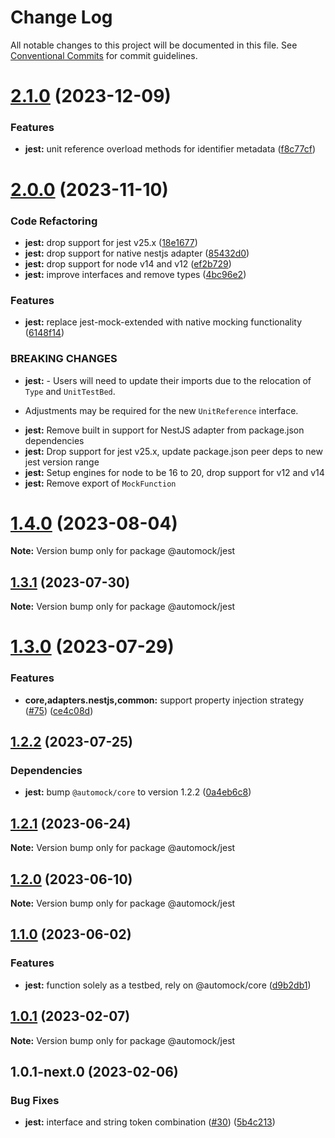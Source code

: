 # Change Log

All notable changes to this project will be documented in this file.
See [Conventional Commits](https://conventionalcommits.org) for commit guidelines.

# [2.1.0](https://github.com/automock/automock/compare/@automock/jest@2.0.0...@automock/jest@2.1.0) (2023-12-09)

### Features

- **jest:** unit reference overload methods for identifier metadata ([f8c77cf](https://github.com/automock/automock/commit/f8c77cfcc4877e7ef39677f9e5e0c46956d75cb2))

# [2.0.0](https://github.com/automock/automock/compare/@automock/jest@1.4.0...@automock/jest@2.0.0) (2023-11-10)

### Code Refactoring

- **jest:** drop support for jest v25.x ([18e1677](https://github.com/automock/automock/commit/18e1677006698c8c5c566751451e48576a6d6bca))
- **jest:** drop support for native nestjs adapter ([85432d0](https://github.com/automock/automock/commit/85432d041892bf7875d57d200cfe1af653a06003))
- **jest:** drop support for node v14 and v12 ([ef2b729](https://github.com/automock/automock/commit/ef2b729c8db4e23d7f4eb7c54f56c8a0350e051b))
- **jest:** improve interfaces and remove types ([4bc96e2](https://github.com/automock/automock/commit/4bc96e20c3ba54aabd23dbe6d09e0074e424b4c8))

### Features

- **jest:** replace jest-mock-extended with native mocking functionality ([6148f14](https://github.com/automock/automock/commit/6148f143e1ac439b7d09d9cc7ba331c86aa6405e))

### BREAKING CHANGES

- **jest:** - Users will need to update their imports due to the relocation of `Type` and `UnitTestBed`.

* Adjustments may be required for the new `UnitReference` interface.

- **jest:** Remove built in support for NestJS adapter from package.json dependencies
- **jest:** Drop support for jest v25.x, update package.json peer deps to new jest version range
- **jest:** Setup engines for node to be 16 to 20, drop support for v12 and v14
- **jest:** Remove export of `MockFunction`

# [1.4.0](https://github.com/automock/automock/compare/@automock/jest@1.3.1...@automock/jest@1.4.0) (2023-08-04)

**Note:** Version bump only for package @automock/jest

## [1.3.1](https://github.com/automock/automock/compare/@automock/jest@1.3.0...@automock/jest@1.3.1) (2023-07-30)

**Note:** Version bump only for package @automock/jest

# [1.3.0](https://github.com/omermorad/automock/compare/@automock/jest@1.2.3...@automock/jest@1.3.0) (2023-07-29)

### Features

- **core,adapters.nestjs,common:** support property injection strategy ([#75](https://github.com/omermorad/automock/issues/75)) ([ce4c08d](https://github.com/omermorad/automock/commit/ce4c08dde68d63f95b766fa0b942d7794069d0bf))

## [1.2.2](https://github.com/omermorad/automock/compare/@automock/jest@1.2.1...@automock/jest@1.2.2) (2023-07-25)

### Dependencies

- **jest:** bump `@automock/core` to version 1.2.2 ([0a4eb6c8](https://github.com/omermorad/automock/commit/0a4eb6c80026973e82dfbb256e46734293a267ad))

## [1.2.1](https://github.com/omermorad/automock/compare/@automock/jest@1.2.0...@automock/jest@1.2.1) (2023-06-24)

**Note:** Version bump only for package @automock/jest

## [1.2.0](https://github.com/omermorad/automock/compare/@automock/jest@1.0.1...@automock/jest@1.2.0) (2023-06-10)

**Note:** Version bump only for package @automock/jest

## [1.1.0](https://github.com/omermorad/automock/compare/@automock/jest@1.0.1...@automock/jest@1.1.0) (2023-06-02)

### Features

- **jest:** function solely as a testbed, rely on @automock/core ([d9b2db1](https://github.com/omermorad/automock/commit/d9b2db19385721eb4999279171a3c91b7342cdd8))

## [1.0.1](https://github.com/omermorad/automock/compare/@automock/jest@1.0.1-next.0...@automock/jest@1.0.1) (2023-02-07)

**Note:** Version bump only for package @automock/jest

## 1.0.1-next.0 (2023-02-06)

### Bug Fixes

- **jest:** interface and string token combination ([#30](https://github.com/omermorad/automock/issues/30)) ([5b4c213](https://github.com/omermorad/automock/commit/5b4c2135828585c60830dda11640368b7ffd9490))
